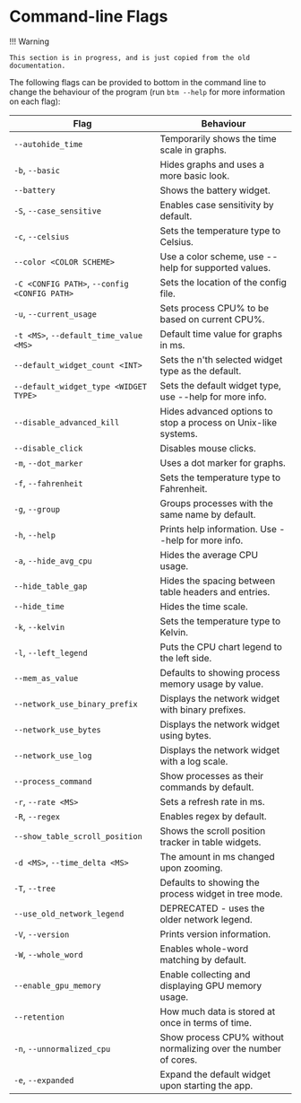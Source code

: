 # Command-line Flags

!!! Warning

    This section is in progress, and is just copied from the old documentation.

The following flags can be provided to bottom in the command line to change the behaviour of the program (run `btm --help` for more information on each flag):

| Flag                                         | Behaviour                                                       |
| -------------------------------------------- | --------------------------------------------------------------- |
| `--autohide_time`                            | Temporarily shows the time scale in graphs.                     |
| `-b`, `--basic`                              | Hides graphs and uses a more basic look.                        |
| `--battery`                                  | Shows the battery widget.                                       |
| `-S`, `--case_sensitive`                     | Enables case sensitivity by default.                            |
| `-c`, `--celsius`                            | Sets the temperature type to Celsius.                           |
| `--color <COLOR SCHEME>`                     | Use a color scheme, use --help for supported values.            |
| `-C <CONFIG PATH>`, `--config <CONFIG PATH>` | Sets the location of the config file.                           |
| `-u`, `--current_usage`                      | Sets process CPU% to be based on current CPU%.                  |
| `-t <MS>`, `--default_time_value <MS>`       | Default time value for graphs in ms.                            |
| `--default_widget_count <INT>`               | Sets the n'th selected widget type as the default.              |
| `--default_widget_type <WIDGET TYPE>`        | Sets the default widget type, use --help for more info.         |
| `--disable_advanced_kill`                    | Hides advanced options to stop a process on Unix-like systems.  |
| `--disable_click`                            | Disables mouse clicks.                                          |
| `-m`, `--dot_marker`                         | Uses a dot marker for graphs.                                   |
| `-f`, `--fahrenheit`                         | Sets the temperature type to Fahrenheit.                        |
| `-g`, `--group`                              | Groups processes with the same name by default.                 |
| `-h`, `--help`                               | Prints help information. Use --help for more info.              |
| `-a`, `--hide_avg_cpu`                       | Hides the average CPU usage.                                    |
| `--hide_table_gap`                           | Hides the spacing between table headers and entries.            |
| `--hide_time`                                | Hides the time scale.                                           |
| `-k`, `--kelvin`                             | Sets the temperature type to Kelvin.                            |
| `-l`, `--left_legend`                        | Puts the CPU chart legend to the left side.                     |
| `--mem_as_value`                             | Defaults to showing process memory usage by value.              |
| `--network_use_binary_prefix`                | Displays the network widget with binary prefixes.               |
| `--network_use_bytes`                        | Displays the network widget using bytes.                        |
| `--network_use_log`                          | Displays the network widget with a log scale.                   |
| `--process_command`                          | Show processes as their commands by default.                    |
| `-r`, `--rate <MS>`                          | Sets a refresh rate in ms.                                      |
| `-R`, `--regex`                              | Enables regex by default.                                       |
| `--show_table_scroll_position`               | Shows the scroll position tracker in table widgets.             |
| `-d <MS>`, `--time_delta <MS>`               | The amount in ms changed upon zooming.                          |
| `-T`, `--tree`                               | Defaults to showing the process widget in tree mode.            |
| `--use_old_network_legend`                   | DEPRECATED - uses the older network legend.                     |
| `-V`, `--version`                            | Prints version information.                                     |
| `-W`, `--whole_word`                         | Enables whole-word matching by default.                         |
| `--enable_gpu_memory`                        | Enable collecting and displaying GPU memory usage.              |
| `--retention`                                | How much data is stored at once in terms of time.               |
| `-n`, `--unnormalized_cpu`                   | Show process CPU% without normalizing over the number of cores. |
| `-e`, `--expanded`                           | Expand the default widget upon starting the app.                |
